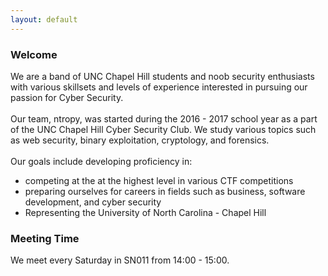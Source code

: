 ```yaml
---
layout: default
---
```

### Welcome 
<div class="home">
We are a band of UNC Chapel Hill students and noob security enthusiasts with various skillsets and levels of experience interested in pursuing our passion for Cyber Security. 
<br>
<br>
Our team, ntropy, was started during the 2016 - 2017 school year as a part of the UNC Chapel Hill Cyber Security Club. We study various topics such as web security, binary exploitation, cryptology, and forensics. 
<br>
<br>
Our goals include developing proficiency in:
<ul>
<li> competing at the at the highest level in various CTF competitions  </li>
<li> preparing ourselves for careers in fields such as business, software development, and cyber security   </li>
<li> Representing the University of North Carolina - Chapel Hill  </li>
</ul>

<h3> Meeting Time </h3>
We meet every Saturday in SN011 from 14:00 - 15:00.

</div>

